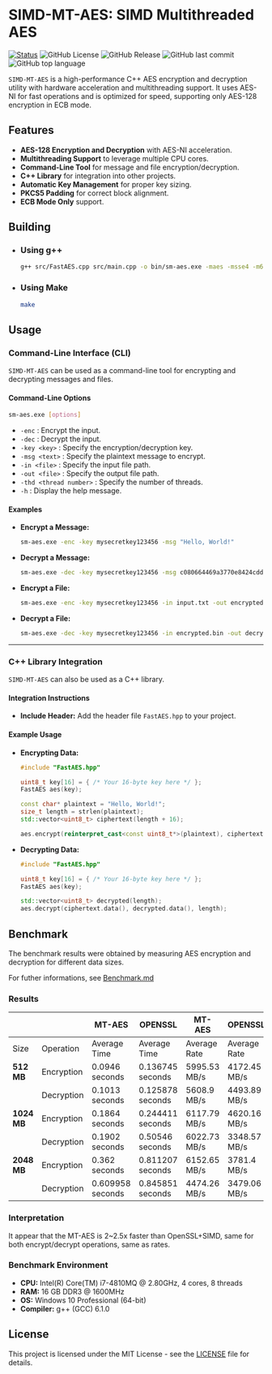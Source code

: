 # SIMD-MT-AES: SIMD Multithreaded AES

[![Status](https://img.shields.io/badge/status-active-success.svg)]()
![GitHub License](https://img.shields.io/badge/license-MIT-1006.svg)
![GitHub Release](https://img.shields.io/github/v/release/IgorGreenIGM/SM-AES)
![GitHub last commit](https://img.shields.io/github/last-commit/IgorGreenIGM/SM-AES)
![GitHub top language](https://img.shields.io/github/languages/top/IgorGreenIGM/SM-AES)

`SIMD-MT-AES` is a high-performance C++ AES encryption and decryption utility with hardware acceleration and multithreading support. It uses AES-NI for fast operations and is optimized for speed, supporting only AES-128 encryption in ECB mode.

## Features

- **AES-128 Encryption and Decryption** with AES-NI acceleration.
- **Multithreading Support** to leverage multiple CPU cores.
- **Command-Line Tool** for message and file encryption/decryption.
- **C++ Library** for integration into other projects.
- **Automatic Key Management** for proper key sizing.
- **PKCS5 Padding** for correct block alignment.
- **ECB Mode Only** support.

## Building

- ### Using g++

  ```bash
  g++ src/FastAES.cpp src/main.cpp -o bin/sm-aes.exe -maes -msse4 -m64 -O3 -std=c++11
  ```

- ### Using Make

  ```bash
  make
  ```

## Usage

### Command-Line Interface (CLI)

`SIMD-MT-AES` can be used as a command-line tool for encrypting and decrypting messages and files.

#### Command-Line Options

```bash
sm-aes.exe [options]
```

- `-enc` : Encrypt the input.
- `-dec` : Decrypt the input.
- `-key <key>` : Specify the encryption/decryption key.
- `-msg <text>` : Specify the plaintext message to encrypt.
- `-in <file>` : Specify the input file path.
- `-out <file>` : Specify the output file path.
- `-thd <thread number>` : Specify the number of threads.
- `-h` : Display the help message.

#### Examples

- **Encrypt a Message:**

  ```sh
  sm-aes.exe -enc -key mysecretkey123456 -msg "Hello, World!"
  ```

- **Decrypt a Message:**

  ```sh
  sm-aes.exe -dec -key mysecretkey123456 -msg c080664469a3770e8424cdd0e6bb9e21
  ```

- **Encrypt a File:**

  ```sh
  sm-aes.exe -enc -key mysecretkey123456 -in input.txt -out encrypted.bin -thd 4
  ```

- **Decrypt a File:**

  ```sh
  sm-aes.exe -dec -key mysecretkey123456 -in encrypted.bin -out decrypted.txt
  ```

---

### C++ Library Integration

`SIMD-MT-AES` can also be used as a C++ library.

#### Integration Instructions

- **Include Header:** Add the header file `FastAES.hpp` to your project.

#### Example Usage

- **Encrypting Data:**

  ```cpp
  #include "FastAES.hpp"

  uint8_t key[16] = { /* Your 16-byte key here */ };
  FastAES aes(key);

  const char* plaintext = "Hello, World!";
  size_t length = strlen(plaintext);
  std::vector<uint8_t> ciphertext(length + 16); 

  aes.encrypt(reinterpret_cast<const uint8_t*>(plaintext), ciphertext.data(), length);
  ```

- **Decrypting Data:**

  ```cpp
  #include "FastAES.hpp"

  uint8_t key[16] = { /* Your 16-byte key here */ };
  FastAES aes(key);

  std::vector<uint8_t> decrypted(length);
  aes.decrypt(ciphertext.data(), decrypted.data(), length);
  ```

## Benchmark

The benchmark results were obtained by measuring AES encryption and decryption for different data sizes.

For futher informations, see [Benchmark.md](Benchmark.md) 

### Results
|        |            |    MT-AES     |     OPENSSL   |    MT-AES   |   OPENSSL    |
|---------|-------------|---------------|--------------|--------------|--------------|
| Size    | Operation   | Average Time  | Average Time | Average Rate | Average Rate |
| **512 MB** | Encryption  | 0.0946 seconds    | 0.136745 seconds   | 5995.53 MB/s| 4172.45 MB/s |
|           | Decryption  | 0.1013 seconds    | 0.125878 seconds   | 5608.9 MB/s | 4493.89 MB/s |
| **1024 MB**| Encryption  | 0.1864 seconds    | 0.244411 seconds   | 6117.79 MB/s| 4620.16 MB/s |
|           | Decryption  | 0.1902 seconds    | 0.50546 seconds    | 6022.73 MB/s| 3348.57 MB/s |
| **2048 MB**| Encryption  | 0.362 seconds    | 0.811207 seconds   | 6152.65 MB/s| 3781.4 MB/s |
|           | Decryption  | 0.609958 seconds  | 0.845851 seconds   | 4474.26 MB/s   | 3479.06 MB/s |

### Interpretation
It appear that the MT-AES is 2~2.5x faster than OpenSSL+SIMD, same for both encrypt/decrypt operations, same as rates.

### Benchmark Environment

- **CPU:** Intel(R) Core(TM) i7-4810MQ @ 2.80GHz, 4 cores, 8 threads
- **RAM:** 16 GB DDR3 @ 1600MHz
- **OS:** Windows 10 Professional (64-bit)
- **Compiler:** g++ (GCC) 6.1.0

## License

This project is licensed under the MIT License - see the [LICENSE](LICENSE.md) file for details.